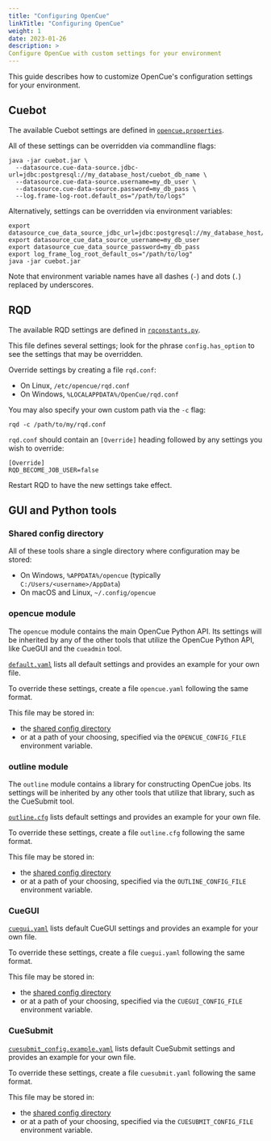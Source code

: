 ```yaml
---
title: "Configuring OpenCue"
linkTitle: "Configuring OpenCue"
weight: 1
date: 2023-01-26
description: >
Configure OpenCue with custom settings for your environment
---
```


This guide describes how to customize OpenCue's configuration settings for your environment.

## Cuebot

The available Cuebot settings are defined in
[`opencue.properties`](https://github.com/AcademySoftwareFoundation/OpenCue/blob/master/cuebot/src/main/resources/opencue.properties).

All of these settings can be overridden via commandline flags:

```
java -jar cuebot.jar \
  --datasource.cue-data-source.jdbc-url=jdbc:postgresql://my_database_host/cuebot_db_name \
  --datasource.cue-data-source.username=my_db_user \
  --datasource.cue-data-source.password=my_db_pass \
  --log.frame-log-root.default_os="/path/to/logs"
```

Alternatively, settings can be overridden via environment variables:

```
export datasource_cue_data_source_jdbc_url=jdbc:postgresql://my_database_host/cuebot_db_name
export datasource_cue_data_source_username=my_db_user
export datasource_cue_data_source_password=my_db_pass
export log_frame_log_root_default_os="/path/to/log"
java -jar cuebot.jar
```

Note that environment variable names have all dashes (`-`) and dots (`.`) replaced by underscores. 

## RQD

The available RQD settings are defined in
[`rqconstants.py`](https://github.com/AcademySoftwareFoundation/OpenCue/blob/master/rqd/rqd/rqconstants.py).

This file defines several settings; look for the phrase `config.has_option` to see the settings
that may be overridden.

Override settings by creating a file `rqd.conf`:

* On Linux, `/etc/opencue/rqd.conf`
* On Windows, `%LOCALAPPDATA%/OpenCue/rqd.conf`

You may also specify your own custom path via the `-c` flag:

```
rqd -c /path/to/my/rqd.conf
```

`rqd.conf` should contain an `[Override]` heading followed by any settings you wish to override:

```
[Override]
RQD_BECOME_JOB_USER=false
```

Restart RQD to have the new settings take effect.

## GUI and Python tools

### Shared config directory

All of these tools share a single directory where configuration may be stored:

* On Windows, `%APPDATA%/opencue` (typically `C:/Users/<username>/AppData`)
* On macOS and Linux, `~/.config/opencue`

### opencue module

The `opencue` module contains the main OpenCue Python API. Its settings will be inherited
by any of the other tools that utilize the OpenCue Python API, like CueGUI and the `cueadmin`
tool.

[`default.yaml`](https://github.com/AcademySoftwareFoundation/OpenCue/blob/master/pycue/opencue/default.yaml)
lists all default settings and provides an example for your own file.

To override these settings, create a file `opencue.yaml` following the same format.

This file may be stored in:
- the [shared config directory](#shared-config-directory)
- or at a path of your choosing, specified via the `OPENCUE_CONFIG_FILE` environment variable.

### outline module

The `outline` module contains a library for constructing OpenCue jobs. Its settings will
be inherited by any other tools that utilize that library, such as the CueSubmit tool.

[`outline.cfg`](https://github.com/AcademySoftwareFoundation/OpenCue/blob/master/pyoutline/etc/outline.cfg)
lists default settings and provides an example for your own file.

To override these settings, create a file `outline.cfg` following the same format.

This file may be stored in:
- the [shared config directory](#shared-config-directory)
- or at a path of your choosing, specified via the `OUTLINE_CONFIG_FILE` environment variable.

### CueGUI

[`cuegui.yaml`](https://github.com/AcademySoftwareFoundation/OpenCue/blob/master/cuegui/cuegui/config/cuegui.yaml)
lists default CueGUI settings and provides an example for your own file.

To override these settings, create a file `cuegui.yaml` following the same format.

This file may be stored in:
- the [shared config directory](#shared-config-directory)
- or at a path of your choosing, specified via the `CUEGUI_CONFIG_FILE` environment variable.

### CueSubmit

[`cuesubmit_config.example.yaml`](https://github.com/AcademySoftwareFoundation/OpenCue/blob/master/cuesubmit/cuesubmit_config.example.yaml)
lists default CueSubmit settings and provides an example for your own file.

To override these settings, create a file `cuesubmit.yaml` following the same format.

This file may be stored in:
- the [shared config directory](#shared-config-directory)
- or at a path of your choosing, specified via the `CUESUBMIT_CONFIG_FILE` environment variable.
